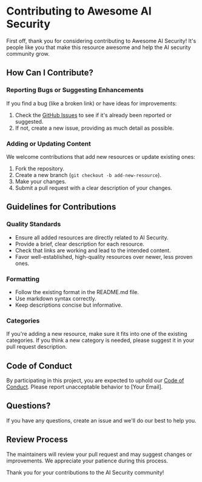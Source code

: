 # Contributing to Awesome AI Security

First off, thank you for considering contributing to Awesome AI Security! It's people like you that make this resource awesome and help the AI security community grow.

## How Can I Contribute?

### Reporting Bugs or Suggesting Enhancements

If you find a bug (like a broken link) or have ideas for improvements:

1. Check the [GitHub Issues](https://github.com/YourUsername/Awesome-AI-Security/issues) to see if it's already been reported or suggested.
2. If not, create a new issue, providing as much detail as possible.

### Adding or Updating Content

We welcome contributions that add new resources or update existing ones:

1. Fork the repository.
2. Create a new branch (`git checkout -b add-new-resource`).
3. Make your changes.
4. Submit a pull request with a clear description of your changes.

## Guidelines for Contributions

### Quality Standards

- Ensure all added resources are directly related to AI Security.
- Provide a brief, clear description for each resource.
- Check that links are working and lead to the intended content.
- Favor well-established, high-quality resources over newer, less proven ones.

### Formatting

- Follow the existing format in the README.md file.
- Use markdown syntax correctly.
- Keep descriptions concise but informative.

### Categories

If you're adding a new resource, make sure it fits into one of the existing categories. If you think a new category is needed, please suggest it in your pull request description.

## Code of Conduct

By participating in this project, you are expected to uphold our [Code of Conduct](CODE_OF_CONDUCT.md). Please report unacceptable behavior to [Your Email].

## Questions?

If you have any questions, create an issue and we'll do our best to help you.

## Review Process

The maintainers will review your pull request and may suggest changes or improvements. We appreciate your patience during this process.

Thank you for your contributions to the AI Security community!

